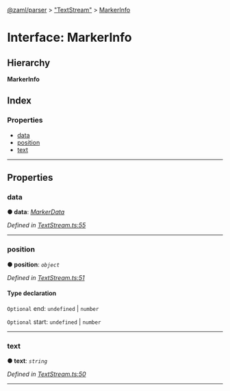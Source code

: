 [@zaml/parser](../README.md) > ["TextStream"](../modules/_textstream_.md) > [MarkerInfo](../interfaces/_textstream_.markerinfo.md)

# Interface: MarkerInfo

## Hierarchy

**MarkerInfo**

## Index

### Properties

* [data](_textstream_.markerinfo.md#data)
* [position](_textstream_.markerinfo.md#position)
* [text](_textstream_.markerinfo.md#text)

---

## Properties

<a id="data"></a>

###  data

**● data**: *[MarkerData](../modules/_textstream_.md#markerdata)*

*Defined in [TextStream.ts:55](https://github.com/nexushubs/zaml-lang/blob/dba599e/packages/zaml-parser/src/TextStream.ts#L55)*

___
<a id="position"></a>

###  position

**● position**: *`object`*

*Defined in [TextStream.ts:51](https://github.com/nexushubs/zaml-lang/blob/dba599e/packages/zaml-parser/src/TextStream.ts#L51)*

#### Type declaration

`Optional`  end:  `undefined` &#124; `number`

`Optional`  start:  `undefined` &#124; `number`

___
<a id="text"></a>

###  text

**● text**: *`string`*

*Defined in [TextStream.ts:50](https://github.com/nexushubs/zaml-lang/blob/dba599e/packages/zaml-parser/src/TextStream.ts#L50)*

___

